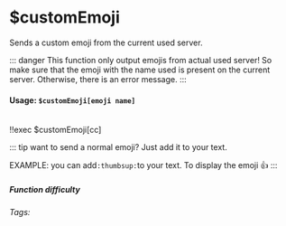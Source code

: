 # $customEmoji
Sends a custom emoji from the current used server.


::: danger
This function only output emojis from actual used server!
So make sure that the emoji with the name used is present on the current server. 
Otherwise, there is an error message.
:::

#### Usage: `$customEmoji[emoji name]`
<br/>
<discord-messages>
	<discord-message :bot="false" role-color="#ffcc9a" author="Member">
		!!exec $customEmoji[cc]
	</discord-message>
	<discord-message :bot="true" role-color="#0099ff" author="Custom Command" avatar="https://media.discordapp.net/avatars/725721249652670555/781224f90c3b841ba5b40678e032f74a.webp">
        <DiscordReaction image="https://media.discordapp.net/avatars/725721249652670555/781224f90c3b841ba5b40678e032f74a.webp"/>
	</discord-message>
</discord-messages>

::: tip want to send a normal emoji?
Just add it to your text.

EXAMPLE:
you can add`:thumbsup:`to your text. To display the emoji :thumbsup:
:::

##### Function difficulty <Badge type="tip" text="Easy" vertical="middle" /> 
###### Tags: <Badge type="tip" text="Emoji" vertical="middle" /> <Badge type="tip" text="Custom Emojis" vertical="middle" /> <Badge type="tip" text="pictures" vertical="middle" /> <Badge type="tip" text="amazing" vertical="middle" />
